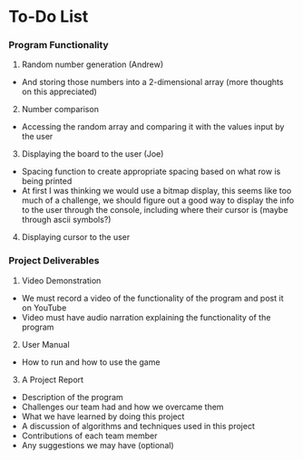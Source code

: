 # To-Do List
### **Program Functionality**
1. Random number generation (Andrew)
  * And storing those numbers into a 2-dimensional array (more thoughts on this appreciated)
2. Number comparison
  * Accessing the random array and comparing it with the values input by the user
3. Displaying the board to the user (Joe)
  * Spacing function to create appropriate spacing based on what row is being printed
  * At first I was thinking we would use a bitmap display, this seems like too much of a challenge, we should figure out a good way to display the info to the user through the console, including where their cursor is (maybe through ascii symbols?)
4. Displaying cursor to the user

### **Project Deliverables**
1. Video Demonstration
  * We must record a video of the functionality of the program and post it on YouTube
  * Video must have audio narration explaining the functionality of the program
2. User Manual
  * How to run and how to use the game
3. A Project Report
  * Description of the program
  * Challenges our team had and how we overcame them
  * What we have learned by doing this project
  * A discussion of algorithms and techniques used in this project
  * Contributions of each team member
  * Any suggestions we may have (optional)
